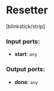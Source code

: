 # Resetter

[blinkstick/strip]

### Input ports:

* __start__: `any`

### Output ports:

* __done__: `any`

